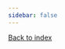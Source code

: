 ```yaml
---
sidebar: false
---
```


<script setup>
    import TechRadar from '../../../components/TechRadar.vue'
</script>

[Back to index][index]

<TechRadar 
    title="Frontend Tech Radar"
    :quadrants="['Languages & Frameworks', 'Tools', 'Databases', 'Techniques']"
    :entries='[
    { "quadrant": "Techniques", "ring": "ADOPT", "label": "Contract first Apis" },
    { "quadrant": "Techniques", "ring": "ADOPT", "label": "Contract first approach" },
    ]'
/>

<style>
    div .container {
        margin: 0 !important;
    }
</style>

[index]: what-is-it